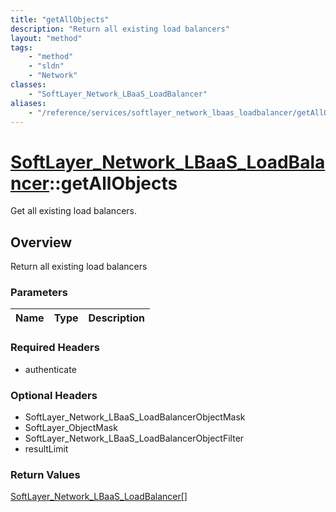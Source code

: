 ```yaml
---
title: "getAllObjects"
description: "Return all existing load balancers"
layout: "method"
tags:
    - "method"
    - "sldn"
    - "Network"
classes:
    - "SoftLayer_Network_LBaaS_LoadBalancer"
aliases:
    - "/reference/services/softlayer_network_lbaas_loadbalancer/getAllObjects"
---
```

# [SoftLayer_Network_LBaaS_LoadBalancer](/reference/services/SoftLayer_Network_LBaaS_LoadBalancer)::getAllObjects

Get all existing load balancers. 


## Overview 
Return all existing load balancers 

### Parameters 
|Name | Type | Description |
| --- | --- | --- |


### Required Headers
* authenticate

### Optional Headers
* SoftLayer_Network_LBaaS_LoadBalancerObjectMask
* SoftLayer_ObjectMask
* SoftLayer_Network_LBaaS_LoadBalancerObjectFilter
* resultLimit

### Return Values
<a href='/reference/datatypes/SoftLayer_Network_LBaaS_LoadBalancer'>SoftLayer_Network_LBaaS_LoadBalancer[] </a>


